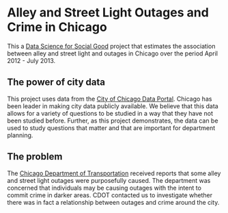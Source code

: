 Alley and Street Light Outages and Crime in Chicago
==================

This a [Data Science for Social Good](http://www.dssg.io) project that estimates the association between alley and street light and outages in Chicago over the period April 2012 - July 2013.

## The power of city data

This project uses data from the [City of Chicago Data Portal](https://data.cityofchicago.org/).  Chicago has been leader in making city data publicly available.  We believe that this data allows for a variety of questions to be studied in a way that they have not been studied before.  Further, as this project demonstrates, the data can be used to study questions that matter and that are important for department planning.

## The problem

The [Chicago Department of Transportation](http://www.cityofchicago.org/city/en/depts/cdot.html) received reports that some alley and street light outages were purposefully caused.  The department was concerned that individuals may be causing outages with the intent to commit crime in darker areas.  CDOT contacted us to investigate whether there was in fact a relationship between outages and crime around the city.



